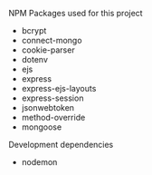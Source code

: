 NPM Packages used for this project

- bcrypt
- connect-mongo
- cookie-parser
- dotenv
- ejs
- express
- express-ejs-layouts
- express-session
- jsonwebtoken
- method-override
- mongoose

Development dependencies

- nodemon
